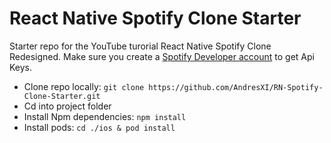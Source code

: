 # React Native Spotify Clone Starter

Starter repo for the YouTube turorial React Native Spotify Clone Redesigned.
Make sure you create a [Spotify Developer account](https://developer.spotify.com/dashboard/) to get Api Keys.

- Clone repo locally: `git clone https://github.com/AndresXI/RN-Spotify-Clone-Starter.git`
- Cd into project folder
- Install Npm dependencies: `npm install`
- Install pods: `cd ./ios & pod install`
